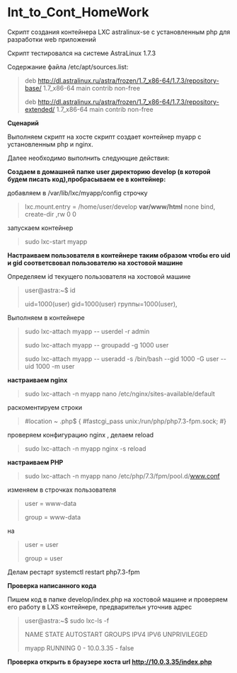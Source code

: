 # Int_to_Cont_HomeWork
Скрипт создания контейнера LXC astralinux-se c установленным php  для разработки web приложений

Скрипт тестировался на системе  AstraLinux 1.7.3

Содержание файла /etc/apt/sources.list:

>deb http://dl.astralinux.ru/astra/frozen/1.7_x86-64/1.7.3/repository-base/     1.7_x86-64 main contrib non-free
>
>deb http://dl.astralinux.ru/astra/frozen/1.7_x86-64/1.7.3/repository-extended/ 1.7_x86-64 main contrib non-free

**Сценарий**

 Выполняем скрипт на хосте скрипт создает контейнер myapp c установленным php и nginx.

 
 Далее необходимо выполнить следующие действия:

**Cоздаем в домашней папке user директорию develop (в которой будем писать код),пробрасываем ее в контейнер:**
   
 добавляем в  /var/lib/lxc/myapp/config строчку
 
 >lxc.mount.entry = /home/user/develop **var/www/html** none bind, create-dir ,rw 0 0 
   
 запускаем контейнер
 
  >sudo lxc-start myapp
   
**Настраиваем  пользователя в контейнере таким образом чтобы его uid и gid  соответсвовал пользователю на хостовой машине**

  Определяем id текущего пользователя на хостовой машине
  
  >user@astra:~$ id
>
  >uid=1000(user) gid=1000(user) группы=1000(user),
  
  Выполняем в контейнере
  
> sudo lxc-attach myapp -- userdel -r admin
> 
> sudo lxc-attach myapp -- groupadd -g 1000 user
> 
> sudo lxc-attach myapp -- useradd -s /bin/bash --gid  1000 -G user --uid 1000 -m user
> 

**настраиваем nginx**
   
 >sudo lxc-attach -n myapp  nano /etc/nginx/sites-available/default
 
 раскоментируем строки    
 
>#location ~ \.php$ {
>#fastcgi_pass unix:/run/php/php7.3-fpm.sock;
>#}

проверяем конфигурацию  nginx , делаем reload

>sudo lxc-attach -n myapp  nginx -s reload

**настраиваем PHP**
  
>sudo lxc-attach -n myapp nano /etc/php/7.3/fpm/pool.d/www.conf
    
изменяем  в строчках пользователя
  
>user = www-data
>
>group = www-data
>
 на 
>user = user
>
>group = user

Делам рестарт systemctl restart php7.3-fpm

**Проверка написанного кода**
  
Пишем код в папке develop/index.php на хостовой машине и проверяем его работу в LXS контейнере, предварительн уточнив адрес

>user@astra:~$ sudo lxc-ls -f
>
>NAME   STATE   AUTOSTART GROUPS IPV4      IPV6 UNPRIVILEGED
>
>myapp RUNNING 0         -      10.0.3.35 -    false

**Проверка открыть в браузере хоста url http://10.0.3.35/index.php**


